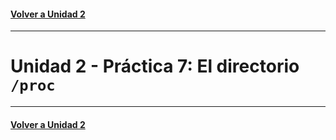#### [Volver a Unidad 2](../index.md)

------------

# Unidad 2 - Práctica 7: El directorio `/proc`




------------

#### [Volver a Unidad 2](../index.md)